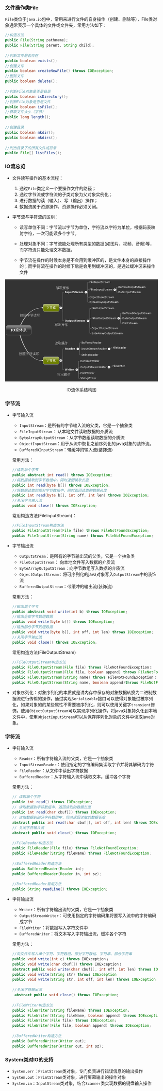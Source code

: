 

### 文件操作类File

`File`类位于`java.io`包中，常用来进行文件的自身操作（创建、删除等），File类对象通常表示一个具体的文件或文件夹，常用方法如下：

```java
//构造方法
public File(String pathname);
public File(String parent, String child);

//判断文件是否存在
public boolean exists();
//创建文件
public boolean createNewFile() throws IOException;
//删除文件
public boolean delete();

//判断File对象是否是目录
public boolean isDirectory();
//判断File对象是否是文件
public boolean isFile(); 
//获取文件大小（字节）
public long length();

//创建目录
public boolean mkdir();
public boolean mkdirs();

//列出目录下的所有文件或目录
public File[] listFiles();
```



### IO流总览

- 文件读写操作的基本流程：
  1. 通过`File`类定义一个要操作文件的路径；
  2. 通过字节流或字符流的子类对象为父对象实例化；
  3. 进行数据的读（输入）、写（输出）操作；
  4. 数据流属于资源操作，资源操作必须关闭。

- 字节流与字符流的区别：

  - 读写单位不同：字节流以字节为单位，字符流以字符为单位，根据码表映射字符，一次可能读多个字节。

  - 处理对象不同：字节流能处理所有类型的数据(如图片、视频、音频)等，而字符流只能处理文本数据。

  - 字节流在操作的时候本身是不会用到缓冲区的，是文件本身的直接操作的；而字符流在操作的时候下后是会用到缓冲区的，是通过缓冲区来操作文件

![](..\image\java_IO.png)

<center>IO流体系结构图</center>

### 字节流

- 字节输入流

  - `InputStream`：是所有的字节输入流的父类，它是一个抽象类
  - `FileInputStream`： 从本地文件读取数据的介质流
  - `ByteArrayOutputStream`：从字节数组读取数据的介质流
  - `ObjectInputStream`：用于从流中恢复之前序列化的java对象的装饰流。
  - `BufferedOInputStream`：带缓冲的输入流(装饰流)

  常用方法：

  ```java
  //读取单个字节
  public abstract int read() throws IOException;
  //将数据读取到字节数组中，同时返回读取长度
  public int read(byte b[]) throws IOException;
  //将数据读取到部分字节数组中，同时返回读取的数据长度
  public int read(byte b[], int off, int len) throws IOException;
  //关闭字节输入流
  public void close() throws IOException;
  ```

  常用构造方法(FileInputStream)：

  ```java
  //FileInputStream构造方法
  public FileInputStream(File file) throws FileNotFoundException;
  public FileInputStream(String name) throws FileNotFoundException;
  ```


- 字节输出流

  - `OutputStream`：是所有的字节输出流的父类，它是一个抽象类
  - `FileOutputStream`： 向本地文件写入数据的介质流
  - `ByteArrayOutputStream`：向字节数组写入数据的介质流
  - `ObjectOutputStream`：将可序列化的java对象写入`OutputStream`中的装饰流
  - `BufferedOutputStream`：带缓冲的输出流(装饰流)

  常用方法：

  ```java
  //输出单个字节
  public abstract void write(int b) throws IOException;
  //输出全部字节数组数据
  public void write(byte b[]) throws IOException;
  //输出部分字节数组数据
  public void write(byte b[], int off, int len) throws IOException;
  //关闭字节输出流
  public void close() throws IOException;
  ```

  常用构造方法(FileOutputStream)

  ```java
  //FileOutputStream构造方法
  public FileOutputStream(File file) throws FileNotFoundException；
  public FileOutputStream(File file, boolean append) throws FileNotFoundException;
  public FileOutputStream(String name) throws FileNotFoundException；
  public FileOutputStream(String name, boolean append)throws FileNotFoundException;
  ```

- 对象序列化：对象序列化的本质就是讲内存中保存的对象数据转换为二进制数据流进行传输的操作，通过实现`Serializable`接口可以使得对象能过被序列化，如果对象的的某些属性不需要被序列化，则可以使用关键字`transient`修饰。使用`ObjectOutputStream`可以实现序列化操作，将java对象持久化到本地文件中，使用`ObjectInputStream`可以从保存序列化对象的文件中读取java对象。


### 字符流

- 字符输入流

  - `Reader`：所有字符输入流的父类，它是一个抽象类
  - `InputStreamReader`：使用指定的字符编码集读取字节并将其解码为字符
  - `FileReader`：从文件中读出字符数据
  - `BufferedReader`：从字符输入流中读取文本，缓冲各个字符

  常用方法：

  ```java
  // 读取单个字符
  public int read() throws IOException;
  // 读取数据到字符数组中，返回读取的数据长度
  public int read(char cbuf[]) throws IOException;
  // 读取数据到部分字符数组中，同时返回读取的数据长度
  abstract public int read(char cbuf[], int off, int len) throws IOException;
  // 关闭字符输入流
  abstract public void close() throws IOException;
  
  //FileReader构造方法
  public FileReader(File file) throws FileNotFoundException;
  public FileReader(String fileName) throws FileNotFoundException;
  
  //BufferedReader构造方法
  public BufferedReader(Reader in);
  public BufferedReader(Reader in, int sz);
  
  //BufferedReader常用方法
  public String readLine() throws IOException;
  ```

- 字符输出流

  - `Writer`：所有字符输出流的父类，它是一个抽象类
  - `OutputStreamWriter`：可使用指定的字符编码集将要写入流中的字符编码成字节
  - `FileWriter`：将数据写入字符文件中
  - `BufferedWriter`：将文本写入字符输出流，缓冲各个字符

  常用方法：

  ```java
  //向文件中写入单个字符、字符数组、部分字符数组、字符串、部分字符串
  public void write(int c) throws IOException；
  public void write(char cbuf[]) throws IOException；
  abstract public void write(char cbuf[], int off, int len) throws IOException;
  public void write(String str) throws IOException
  public void write(String str, int off, int len) throws IOException
  
  //关闭字符输出流
   abstract public void close() throws IOException;
  
  //FileWriter构造方法
  public FileWriter(String fileName) throws IOException;
  public FileWriter(String fileName, boolean append) throws IOException;
  public FileWriter(File file) throws IOException;
  public FileWriter(File file, boolean append) throws IOException;
  
  //BufferedWriter构造方法
  public BufferedWriter(Writer out);
  public BufferedWriter(Writer out, int sz);
  ```


### System类对IO的支持

- `System.err`：`PrintStream`类对象，专门负责进行错误信息的输出操作
- `System.out`：`PrintStream`类对象，进行屏幕输出的操作对象
- `System.in`：`InputStream`类对象，结合`Scanner`类实现数据的键盘输入操作